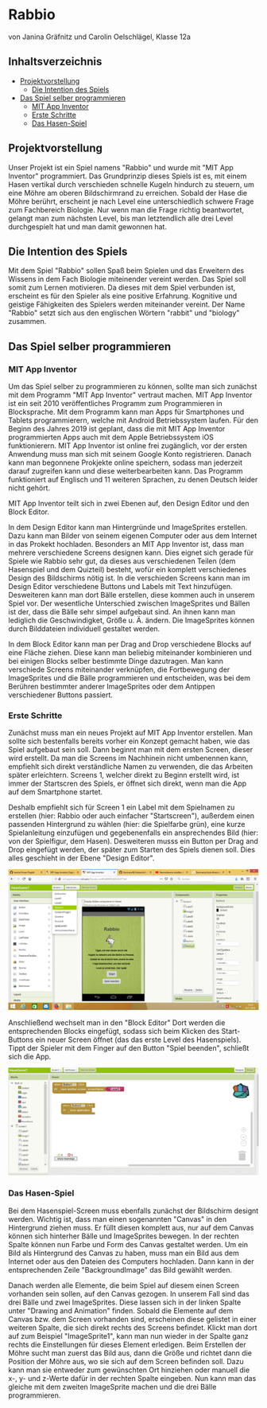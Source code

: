 # Rabbio 

von Janina Gräfnitz und Carolin Oelschlägel, Klasse 12a

## Inhaltsverzeichnis
* [Projektvorstellung](#Projektvorstellung)
  * [Die Intention des Spiels](#Dieintentiondesspiels)
* [Das Spiel selber programmieren](#dssp)
  * [MIT App Inventor](#Aufbau)
  * [Erste Schritte](#ErsteSchritte)
  * [Das Hasen-Spiel](#DasHasenSpiel)

## Projektvorstellung

Unser Projekt ist ein Spiel namens "Rabbio" und wurde  mit "MIT App Inventor" programmiert. Das Grundprinzip dieses Spiels ist es, mit einem Hasen vertikal durch verschieden schnelle Kugeln hindurch zu steuern, um eine Möhre am oberen Bildschirmrand zu erreichen. Sobald der Hase die Möhre berührt, erscheint je nach Level eine unterschiedlich schwere Frage zum Fachbereich Biologie. Nur wenn man die Frage richtig beantwortet, gelangt man zum nächsten Level, bis man letztendlich alle drei Level durchgespielt hat und man damit gewonnen hat.


## Die Intention des Spiels

Mit dem Spiel "Rabbio" sollen Spaß beim Spielen und das Erweitern des Wissens in dem Fach Biologie miteinender vereint werden. Das Spiel soll somit zum Lernen motivieren. Da dieses mit dem Spiel verbunden ist, erscheint es für den Spieler als eine positive Erfahrung. Kognitive und geistige Fähigkeiten des Spielers werden miteinander vereint.
Der Name "Rabbio" setzt sich aus den englischen Wörtern "rabbit" und "biology" zusammen. 

## Das Spiel selber programmieren

### MIT App Inventor

Um das Spiel selber zu programmieren zu können, sollte man sich zunächst mit dem Programm "MIT App Inventor" vertraut machen.
MIT App Inventor ist ein seit 2010 veröffentliches Programm zum Programmieren in Blocksprache. 
Mit dem Programm kann man Apps für Smartphones und Tablets programmierern, welche mit Android Betriebssystem laufen. Für den Beginn des Jahres 2019 ist geplant, dass die mit MIT App Inventor programmierten Apps auch mit dem Apple Betriebssystem iOS funktionierern.
MIT App Inventor ist online frei zugänglich, vor der ersten Anwendung muss man sich mit seinem Google Konto registrieren.
Danach kann man begonnene Prokjekte online speichern, sodass man jederzeit darauf zugreifen kann und diese weiterbearbeiten kann.
Das Programm funktioniert auf Englisch und 11 weiteren Sprachen, zu denen Deutsch leider nicht gehört. 

MIT App Inventor teilt sich in zwei Ebenen auf, den Design Editor und den Block Editor. 

In dem Design Editor kann man Hintergründe und ImageSprites erstellen. 
Dazu kann man Bilder von seinem eigenen Computer oder aus dem Internet in das Prokekt hochladen. Besonders an MIT App Inventor ist, dass man mehrere verschiedene Screens designen kann. Dies eignet sich gerade für Spiele wie Rabbio sehr gut, da dieses aus verschiedenen Teilen (dem Hasenspiel und dem Quizteil) besteht, wofür ein komplett verschiedenes Design des Bildschirms nötig ist. 
In die verschieden Screens kann man im Design Editor verschiedene Buttons und Labels mit Text hinzufügen.
Desweiteren kann man dort Bälle erstellen, diese kommen auch in unserem Spiel vor. Der wesentliche Unterschied zwischen ImageSprites und Bällen ist der, dass die Bälle sehr simpel aufgebaut sind. An ihnen kann man lediglich die Geschwindigket, Größe u. Ä. ändern. Die ImageSprites können durch Bilddateien individuell gestaltet werden.

In dem Block Editor kann man per Drag and Drop verschiedene Blocks auf eine Fläche ziehen. 
Diese kann man beliebig miteinander kombinieren und bei einigen Blocks selber bestimmte Dinge dazutragen. 
Man kann verschiede Screens miteinander verknüpfen, die Fortbewegung der ImageSprites und die Bälle programmieren und entscheiden, was bei dem Berühren bestimmter anderer ImageSprites oder dem Antippen verschiedener Buttons passiert. 

### Erste Schritte

Zunächst muss man ein neues Projekt auf MIT App Inventor erstellen.
Man sollte sich bestenfalls bereits vorher ein Konzept gemacht haben, wie das Spiel aufgebaut sein soll.
Dann beginnt man mit dem ersten Screen, dieser wird erstellt. Da man die Screens im Nachhinein nicht umbenennen kann, empfiehlt sich direkt verständliche Namen zu verwenden, die das Arbeiten später erleichtern. 
Screens 1, welcher direkt zu Beginn erstellt wird, ist immer der Startscren des Spiels, er öffnet sich direkt, wenn man die App auf dem Smartphone startet. 

Deshalb empfiehlt sich für Screen 1 ein Label mit dem Spielnamen zu erstellen (hier: Rabbio oder auch einfacher "Startscreen"), außerdem einen passenden Hintergrund zu wählen (hier: die Spielfarbe grün), eine kurze Spielanleitung einzufügen und gegebenenfalls ein ansprechendes Bild (hier: von der Spielfigur, dem Hasen).
Desweiteren musss ein Button per Drag and Drop eingefügt werden, der später zum Starten des Spiels dienen soll. 
Dies alles geschieht in der Ebene "Design Editor".




 ![bsp screenshot1](Bilder.exe/Screenshot1.png)




Anschließend wechselt man in den "Block Editor" 
Dort werden die entsprechenden Blocks eingefügt, sodass sich beim Klicken des Start-Buttons ein neuer Screen öffnet (das das erste Level des Hasenspiels). Tippt der Spieler mit dem Finger auf den Button "Spiel beenden", schließt sich die App. 

 ![bsp screenshot2](Bilder.exe/Screenshot2.png)
 
 

### Das Hasen-Spiel

Bei dem Hasenspiel-Screen muss ebenfalls zunächst der Bildschirm designt werden. 
Wichtig ist, dass man einen sogenannten "Canvas" in den Hintergrund ziehen muss. Er füllt diesen komplett aus, nur auf dem Canvas können sich hinterher Bälle und ImageSprites bewegen. In der rechten Spalte können nun Farbe und Form des Canvas gestaltet werden. Um ein Bild als Hintergrund des Canvas zu haben, muss man ein Bild aus dem Internet oder aus den Dateien des Computers hochladen. Dann kann in der entsprechenden Zeile "BackgroundImage" das Bild gewählt werden.

Danach werden alle Elemente, die beim Spiel auf diesem einen Screen vorhanden sein sollen, auf den Canvas gezogen. In unserem Fall sind das drei Bälle und zwei ImageSprites. Diese lassen sich in der linken Spalte unter "Drawing and Animation" finden. Sobald die Elemente auf dem Canvas bzw. dem Screen vorhanden sind, erscheinen diese gelistet in einer weiteren Spalte, die sich direkt rechts des Screens befindet. Klickt man dort auf zum Beispiel "ImageSprite1", kann man nun wieder in der Spalte ganz rechts die Einstellungen für dieses Element erledigen. Beim Erstellen der Möhre sucht man zuerst das Bild aus, dann die Größe und richtet dann die Position der Möhre aus, wo sie sich auf dem Screen befinden soll. Dazu kann man sie entweder zum gewünschten Ort hinziehen oder manuell die x-, y- und z-Werte dafür in der rechten Spalte eingeben. Nun kann man das gleiche mit dem zweiten ImageSprite machen und die drei Bälle programmieren. 


